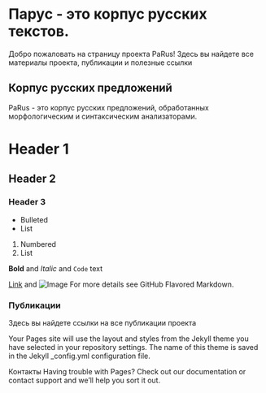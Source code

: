 # Парус - это корпус русских текстов.
Добро пожаловать на страницу проекта PaRus!
Здесь вы найдете все материалы проекта, публикации и полезные ссылки 

## Корпус русских предложений
PaRus - это корпус русских предложений, обработанных морфологическим и синтаксическим анализаторами.

# Header 1
## Header 2
### Header 3

- Bulleted
- List

1. Numbered
2. List

**Bold** and _Italic_ and `Code` text

[Link](url) and ![Image](src)
For more details see GitHub Flavored Markdown.

### Публикации
Здесь вы найдете ссылки на все публикации проекта

Your Pages site will use the layout and styles from the Jekyll theme you have selected in your repository settings. The name of this theme is saved in the Jekyll _config.yml configuration file.

Контакты
Having trouble with Pages? Check out our documentation or contact support and we’ll help you sort it out.
